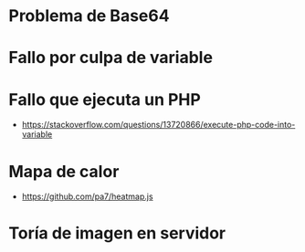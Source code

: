 # Problema de Base64

# Fallo por culpa de variable

# Fallo que ejecuta un PHP
* https://stackoverflow.com/questions/13720866/execute-php-code-into-variable

# Mapa de calor
* https://github.com/pa7/heatmap.js

# Toría de imagen en servidor
